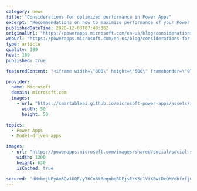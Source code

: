 ```yaml
---
category: news
title: "Considerations for optimized performance in Power Apps"
excerpt: "Recommendations on how to maximize performance of your Power Apps "
publishedDateTime: 2020-12-03T07:40:36Z
originalUrl: "https://powerapps.microsoft.com/en-us/blog/considerations-for-optimized-performance-in-power-apps/"
webUrl: "https://powerapps.microsoft.com/en-us/blog/considerations-for-optimized-performance-in-power-apps/"
type: article
quality: 189
heat: 189
published: true

featuredContent: "<iframe width=\"800\" height=\"500\" frameborder=\"0\" src=\"https://www.youtube.com/embed/jcKoqC9Vfmo\" allow=\"accelerometer; autoplay; encrypted-media; gyroscope; picture-in-picture\" allowfullscreen></iframe>"

provider:
  name: Microsoft
  domain: microsoft.com
  images:
    - url: "https://smartableai.github.io/microsoft-power-apps/assets/images/organizations/microsoft.com-50x50.jpg"
      width: 50
      height: 50

topics:
  - Power Apps
  - Model-driven apps

images:
  - url: "https://powerapps.microsoft.com/images/shared/social/social-share-post-ignite.png"
    width: 1200
    height: 630
    isCached: true

secured: "dHmbrjUEyAm3Qv1UQE/yT6Cn8tReqnbqRDEjsEkK5e1ViX8wtDeQM/obfrfjC5EuuVjXoUkOouJm+JYC8EP7QVll8xecoG9ilPJuPza6ZOj1uY81TgG+BTIC1qUD7CGX0x6BA+L5T6E0NMSZC3LPOgC+mM7GnNlwgq7CsCPkc4422iICLU7CFBu05/iAT53WaLKCGKUB1OxBNDZh04koPrZBtBy9WzQfVXZ/tSx84NBcEJ5CGE+dHYIQwu6V5+u10A2YNbbh1bZWbe1xeoIU582TdyZuYuUwB4IlEHvD1xwZaxLfZo+ojzocChTdfF8sRL0TDmIMoWAg3zpMvCPkw4/HtsgcPM65WWPQ5QW/2p0QN8wZSv3mQWcyxB1vuLLNQwzdjend1e+cMCHzguVSN+Q17Fv/iq+IeNs1xwRDFJ1gIdk1iu9svJJ8uH9llP/3il2Zrr4yES3HyM7Nkzbikg==;hELQaq55251V3NKSZjKRZg=="
---
```


